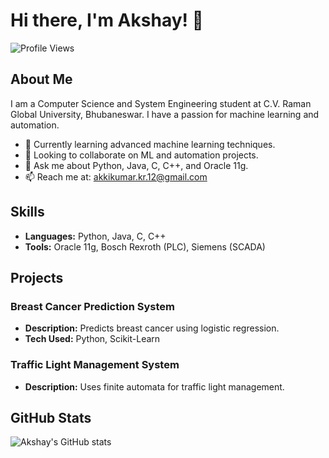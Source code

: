 # Hi there, I'm Akshay! 👋

![Profile Views](https://komarev.com/ghpvc/?username=akshay210704&color=blue)

## About Me

I am a Computer Science and System Engineering student at C.V. Raman Global University, Bhubaneswar. I have a passion for machine learning and automation.

- 🌱 Currently learning advanced machine learning techniques.
- 👯 Looking to collaborate on ML and automation projects.
- 💬 Ask me about Python, Java, C, C++, and Oracle 11g.
- 📫 Reach me at: akkikumar.kr.12@gmail.com

## Skills

- **Languages:** Python, Java, C, C++
- **Tools:** Oracle 11g, Bosch Rexroth (PLC), Siemens (SCADA)

## Projects

### Breast Cancer Prediction System
- **Description:** Predicts breast cancer using logistic regression.
- **Tech Used:** Python, Scikit-Learn

### Traffic Light Management System
- **Description:** Uses finite automata for traffic light management.

## GitHub Stats

![Akshay's GitHub stats](https://github-readme-stats.vercel.app/api?username=akshay210704&show_icons=true&theme=radical)
